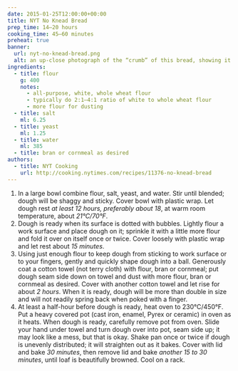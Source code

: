 ```yaml
---
date: 2015-01-25T12:00:00+00:00
title: NYT No Knead Bread
prep_time: 14–20 hours
cooking_time: 45–60 minutes
preheat: true
banner:
  url: nyt-no-knead-bread.png
  alt: an up-close photograph of the “crumb” of this bread, showing it to be spongy and soft, while the crust is hard and darkened
ingredients:
  - title: flour
    g: 400
    notes:
      - all-purpose, white, whole wheat flour
      - typically do 2:1–4:1 ratio of white to whole wheat flour
      - more flour for dusting
  - title: salt
    ml: 6.25
  - title: yeast
    ml: 1.25
  - title: water
    ml: 385
  - title: bran or cornmeal as desired
authors:
  - title: NYT Cooking
    url: http://cooking.nytimes.com/recipes/11376-no-knead-bread
---
```


1. In a large bowl combine flour, salt, yeast, and water. Stir until blended; dough will be shaggy and sticky. Cover bowl with plastic wrap. Let dough rest *at least 12 hours, preferably about 18*, at warm room temperature, about *21°C/70°F*.
2. Dough is ready when its surface is dotted with bubbles. Lightly flour a work surface and place dough on it; sprinkle it with a little more flour and fold it over on itself once or twice. Cover loosely with plastic wrap and let rest about *15 minutes*.
3. Using just enough flour to keep dough from sticking to work surface or to your fingers, gently and quickly shape dough into a ball. Generously coat a cotton towel (not terry cloth) with flour, bran or cornmeal; put dough seam side down on towel and dust with more flour, bran or cornmeal as desired. Cover with another cotton towel and let rise for about *2 hours*. When it is ready, dough will be more than double in size and will not readily spring back when poked with a finger.
4. <span id="preheat-step">At least a half-hour before dough is ready, heat oven to 230°C/450°F.</span> Put a heavy covered pot (cast iron, enamel, Pyrex or ceramic) in oven as it heats. When dough is ready, carefully remove pot from oven. Slide your hand under towel and turn dough over into pot, seam side up; it may look like a mess, but that is okay. Shake pan once or twice if dough is unevenly distributed; it will straighten out as it bakes. Cover with lid and bake *30 minutes*, then remove lid and bake *another 15 to 30 minutes*, until loaf is beautifully browned. Cool on a rack.
